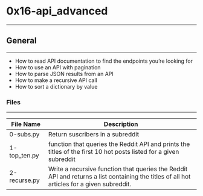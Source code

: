 # 0x16-api_advanced
---

## General
---
- How to read API documentation to find the endpoints you’re looking for
- How to use an API with pagination
- How to parse JSON results from an API
- How to make a recursive API call
- How to sort a dictionary by value

### Files
---
File Name | Description
--- | ---
0-subs.py | Return suscribers in a subreddit
1-top_ten.py | function that queries the Reddit API and prints the titles of the first 10 hot posts listed for a given subreddit
2-recurse.py | Write a recursive function that queries the Reddit API and returns a list containing the titles of all hot articles for a given subreddit. 
